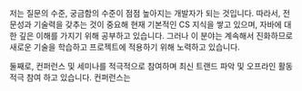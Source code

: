 
저는 질문의 수준, 궁금함의 수준이 점점 높아지는 개발자가 되는 것입니다.
따라서, 전문성과 기술력을 갖추는 것이 중요해 현재 기본적인 CS 지식을 쌓고 있으며, 자바에 대한 깊은 이해를 가지기 위해 공부하고 있습니다. 그러나 이 분야는 계속해서 진화하므로 새로운 기술을 학습하고 프로젝트에 적용하기 위해 노력하고 있습니다.

둘째로, 컨퍼런스 및 세미나를 적극적으로 참여하며 최신 트랜드 파악 및 오프라인 활동 적극 참여 하고 있습니다. 컨퍼런스는